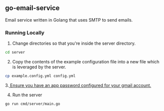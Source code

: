 ﻿## go-email-service

Email service written in Golang that uses SMTP to send emails.

### Running Locally

1. Change directories so that you're inside the server directory.

```bash
cd server
```

2. Copy the contents of the example configuration file into a new file which is leveraged by the server.

```bash
cp example.config.yml config.yml
```

3.<ins> Ensure you have an app password configured for your gmail account.</ins>

4. Run the server

```bash
go run cmd/server/main.go
```
